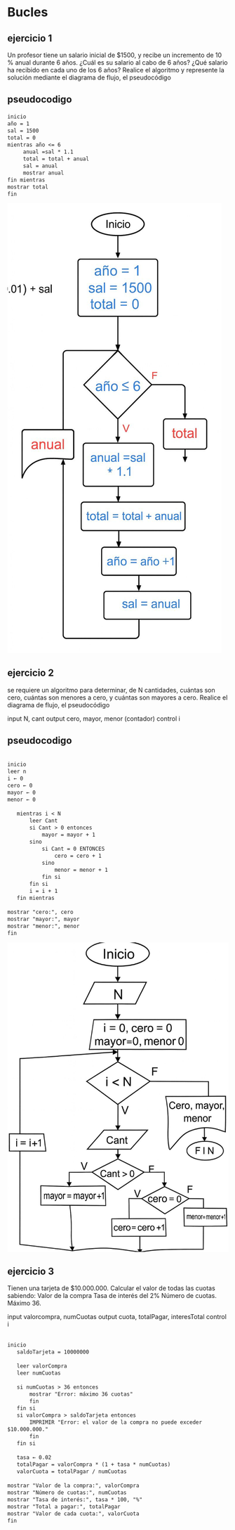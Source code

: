 # Bucles 
## ejercicio 1
Un profesor tiene un salario inicial de $1500, y recibe un incremento de 10 % anual durante 6 años. ¿Cuál es su salario al cabo de 6 
años? ¿Qué salario ha recibido en cada uno de los 6 años? Realice el algoritmo y represente la solución mediante el diagrama de flujo, el pseudocódigo 

## pseudocodigo

```
inicio 
año = 1 
sal = 1500
total = 0 
mientras año <= 6 
     anual =sal * 1.1
     total = total + anual 
     sal = anual 
     mostrar anual 
fin mientras 
mostrar total 
fin 

 ```

![ejercico1](ejercicioss1.jpeg)

## ejercicio 2 

se requiere un algoritmo para determinar, de N cantidades, cuántas son cero, cuántas son menores a cero, y cuántas son mayores a cero. Realice el diagrama de flujo, el pseudocódigo 

input 
N, cant 
output 
cero, mayor, menor (contador)
control
i 

## pseudocodigo

 ```

inicio
leer n 
i ← 0
cero ← 0
mayor ← 0
menor ← 0

    mientras i < N 
        leer Cant
        si Cant > 0 entonces
            mayor = mayor + 1
        sino
            si Cant = 0 ENTONCES
                cero = cero + 1
            sino
                menor = menor + 1
            fin si
        fin si
        i = i + 1
    fin mientras

mostrar "cero:", cero
mostrar "mayor:", mayor
mostrar "menor:", menor
fin

 ```

![ejercico1](ejercicioss.jpeg)

## ejercicio 3

Tienen una tarjeta de $10.000.000. Calcular el valor de todas las cuotas sabiendo:
Valor de la compra
Tasa de interés del 2%
Número de cuotas. Máximo 36. 

input 
valorcompra, numCuotas
output 
cuota, totalPagar, interesTotal
control
i 

 ```
 
inicio
    saldoTarjeta = 10000000

    leer valorCompra
    leer numCuotas

    si numCuotas > 36 entonces
        mostrar "Error: máximo 36 cuotas"
        fin
    fin si
    si valorCompra > saldoTarjeta entonces
        IMPRIMIR "Error: el valor de la compra no puede exceder $10.000.000."
        fin
    fin si 

    tasa ← 0.02
    totalPagar = valorCompra * (1 + tasa * numCuotas)
    valorCuota = totalPagar / numCuotas

mostrar "Valor de la compra:", valorCompra
mostrar "Número de cuotas:", numCuotas
mostrar "Tasa de interés:", tasa * 100, "%"
mostrar "Total a pagar:", totalPagar
mostrar "Valor de cada cuota:", valorCuota
fin

 ```